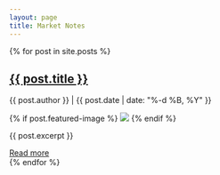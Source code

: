 ```yaml
---
layout: page
title: Market Notes
---
```


{% for post in site.posts %}
<div class="pa4 br3 mb4 bg-chalk">
  <h2 class="mt0 tc"><a class="link dim" href="{{ post.url }}">{{ post.title }}</a></h2>
  <p class="tc f5">{{ post.author }} | {{ post.date | date: "%-d %B, %Y" }}</p>
  {% if post.featured-image %}
  <a href="{{ post.url }}"><img src="/images/{{ post.featured-image }}"></a>
  {% endif %}
  <p>{{ post.excerpt }}</p>
  <div class="tc">
    <a class="dib no-underline bg-wintergreen white br3 tc f3 f5 pv2 ph3 b grow shadow-gravel" href="{{ post.url }}">Read more</a>
  </div>
</div>
{% endfor %}
